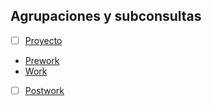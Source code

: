 ## Agrupaciones y subconsultas

- [ ] [Proyecto](Proyecto)
- [Prework](Prework)
- [Work](Work)
- [ ] [Postwork](Postwork)


